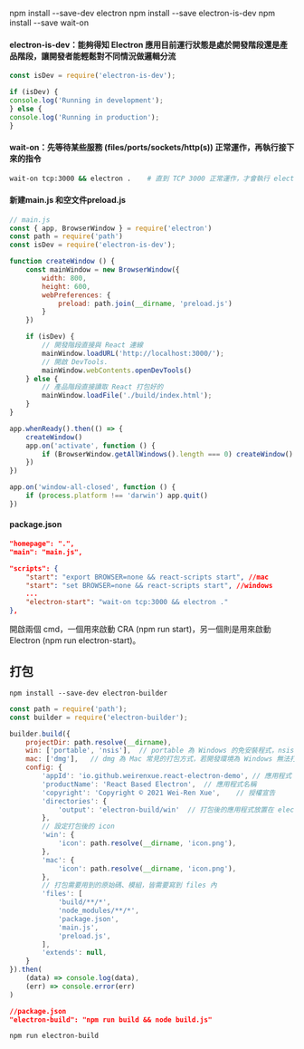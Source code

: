 npm install --save-dev electron
npm install --save electron-is-dev
npm install --save wait-on

#### electron-is-dev：能夠得知 Electron 應用目前運行狀態是處於開發階段還是產品階段，讓開發者能輕鬆對不同情況做邏輯分流

```js
const isDev = require('electron-is-dev');

if (isDev) {
console.log('Running in development');
} else {
console.log('Running in production');
}
```

#### wait-on：先等待某些服務 (files/ports/sockets/http(s)) 正常運作，再執行接下來的指令

```bash
wait-on tcp:3000 && electron .    # 直到 TCP 3000 正常運作，才會執行 electron .
```
#### 新建main.js 和空文件preload.js
```js
// main.js
const { app, BrowserWindow } = require('electron')
const path = require('path')
const isDev = require('electron-is-dev');

function createWindow () {
    const mainWindow = new BrowserWindow({
        width: 800,
        height: 600,
        webPreferences: {
            preload: path.join(__dirname, 'preload.js')
        }
    })

    if (isDev) {
        // 開發階段直接與 React 連線
        mainWindow.loadURL('http://localhost:3000/');
        // 開啟 DevTools.
        mainWindow.webContents.openDevTools()
    } else {
        // 產品階段直接讀取 React 打包好的
        mainWindow.loadFile('./build/index.html');
    }
}

app.whenReady().then(() => {
    createWindow()
    app.on('activate', function () {
        if (BrowserWindow.getAllWindows().length === 0) createWindow()
    })
})

app.on('window-all-closed', function () {
    if (process.platform !== 'darwin') app.quit()
})
```

#### package.json
```json
"homepage": ".",
"main": "main.js",

"scripts": {
    "start": "export BROWSER=none && react-scripts start", //mac
    "start": "set BROWSER=none && react-scripts start", //windows
    ...
    "electron-start": "wait-on tcp:3000 && electron ."
},
```

開啟兩個 cmd，一個用來啟動 CRA (npm run start)，另一個則是用來啟動 Electron (npm run electron-start)。

## 打包

`npm install --save-dev electron-builder`

```js
const path = require('path');
const builder = require('electron-builder');

builder.build({
    projectDir: path.resolve(__dirname),
    win: ['portable', 'nsis'],  // portable 為 Windows 的免安裝程式，nsis 為安裝程式
    mac: ['dmg'],   // dmg 為 Mac 常見的打包方式，若開發環境為 Windows 無法打包，需註解掉，否則會出錯
    config: {
        'appId': 'io.github.weirenxue.react-electron-demo', // 應用程式 ID
        'productName': 'React Based Electron',  // 應用程式名稱
        'copyright': 'Copyright © 2021 Wei-Ren Xue',    // 授權宣告
        'directories': {
            'output': 'electron-build/win'  // 打包後的應用程式放置在 electron-build/win
        },
        // 設定打包後的 icon
        'win': {
            'icon': path.resolve(__dirname, 'icon.png'), 
        },
        'mac': {
            'icon': path.resolve(__dirname, 'icon.png'),
        },
        // 打包需要用到的原始碼、模組，皆需要寫到 files 內
        'files': [
            'build/**/*',
            'node_modules/**/*',
            'package.json',
            'main.js',
            'preload.js',
        ],
        'extends': null,
    }
}).then(
    (data) => console.log(data),
    (err) => console.error(err)
)
```
```json
//package.json
"electron-build": "npm run build && node build.js"
```
`npm run electron-build`
